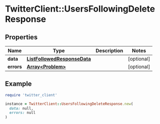 # TwitterClient::UsersFollowingDeleteResponse

## Properties

| Name | Type | Description | Notes |
| ---- | ---- | ----------- | ----- |
| **data** | [**ListFollowedResponseData**](ListFollowedResponseData.md) |  | [optional] |
| **errors** | [**Array&lt;Problem&gt;**](Problem.md) |  | [optional] |

## Example

```ruby
require 'twitter_client'

instance = TwitterClient::UsersFollowingDeleteResponse.new(
  data: null,
  errors: null
)
```

